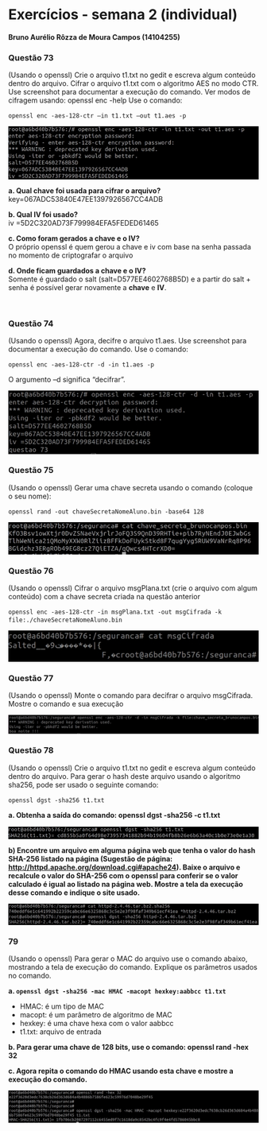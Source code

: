 # Exercícios - semana 2 (individual)

#### Bruno Aurélio Rôzza de Moura Campos (14104255)<br/>

### Questão 73
(Usando o openssl) Crie o arquivo t1.txt no gedit e escreva algum conteúdo dentro do arquivo. Cifrar o arquivo t1.txt com o algoritmo AES no modo CTR. Use screenshot para documentar a execução do comando. Ver modos de cifragem usando: openssl enc -help
Use o comando: 

```
openssl enc -aes-128-ctr –in t1.txt –out t1.aes -p
```

<img src='imagens/73.jpg'  align="middle" height=auto widht=80% >

**a. Qual chave foi usada para cifrar o arquivo?**
<br/>
key=067ADC53840E47EE1397926567CC4ADB

**b. Qual IV foi usado?**
<br/>
iv =5D2C320AD73F799984EFA5FEDED61465

**c. Como foram gerados a chave e o IV?**
<br/>
O próprio openssl é quem gerou a chave e iv com base na senha passada no momento de criptografar o arquivo

**d. Onde ficam guardados a chave e o IV?**
<br/>
Somente é guardado o salt (salt=D577EE4602768B5D) e a partir do salt + senha é possível gerar novamente a **chave** e **IV**.

<br/>

### Questão 74
(Usando o openssl) Agora, decifre o arquivo t1.aes. Use screenshot para documentar a execução do
comando. Use o comando:

```
openssl enc -aes-128-ctr -d -in t1.aes -p
```
O argumento –d significa “decifrar”.

<img src='imagens/74.jpg'  align="middle" height=auto widht=80% >

<br/>

### Questão 75
(Usando o openssl) Gerar uma chave secreta usando o comando (coloque o seu nome): 

```
openssl rand -out chaveSecretaNomeAluno.bin -base64 128
```

<img src='imagens/75.jpg'  align="middle" height=auto widht=80% >

<br/>

### Questão 76
(Usando o openssl) Cifrar o arquivo msgPlana.txt (crie o arquivo com algum conteúdo) com a chave
secreta criada na questão anterior

```
openssl enc -aes-128-ctr -in msgPlana.txt -out msgCifrada -k file:./chaveSecretaNomeAluno.bin
```

<img src='imagens/76.jpg'  align="middle" height=auto widht=80% >

<br/>

### Questão 77
(Usando o openssl) Monte o comando para decifrar o arquivo msgCifrada. Mostre o comando e sua
execução

<img src='imagens/77.jpg'  align="middle" height=auto widht=80% >

<br/>

### Questão 78
(Usando o openssl) Crie o arquivo t1.txt no gedit e escreva algum conteúdo dentro do arquivo. Para
gerar o hash deste arquivo usando o algoritmo sha256, pode ser usado o seguinte comando: 

```
openssl dgst -sha256 t1.txt
```

**a. Obtenha a saída do comando: openssl dgst -sha256 -c t1.txt**

<img src='imagens/78.a.jpg'  align="middle" height=auto widht=80% >


<br/>

**b) Encontre um arquivo em alguma página web que tenha o valor do hash SHA-256 listado na página (Sugestão de página: http://httpd.apache.org/download.cgi#apache24). Baixe o arquivo e recalcule o valor do SHA-256 com o openssl para conferir se o valor calculado é igual ao listado na página web. Mostre a tela da execução desse comando e indique o site usado.**

<img src='imagens/78.b.jpg'  align="middle" height=auto widht=80% >

<br/>

### 79
(Usando o openssl) Para gerar o MAC do arquivo use o comando abaixo, mostrando a tela de
execução do comando. Explique os parâmetros usados no comando. 

**a. `openssl dgst -sha256 -mac HMAC -macopt hexkey:aabbcc t1.txt`**
- HMAC: é um tipo de MAC
- macopt: é um parâmetro de algoritmo de MAC 
- hexkey: é uma chave hexa com o valor aabbcc
- t1.txt: arquivo de entrada


**b. Para gerar uma chave de 128 bits, use o comando: openssl rand -hex 32**


**c. Agora repita o comando do HMAC usando esta chave e mostre a execução do comando.**

<img src='imagens/79.jpg'  align="middle" height=auto widht=80% >
